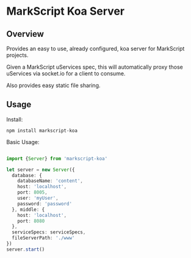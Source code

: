MarkScript Koa Server
==

Overview
--

Provides an easy to use, already configured, koa server for MarkScript projects.

Given a MarkScript uServices spec, this will automatically proxy those uServices via socket.io for a client to consume.

Also provides easy static file sharing.

Usage
--

Install:
```
npm install markscript-koa
```

Basic Usage:

```TypeScript

import {Server} from 'markscript-koa'

let server = new Server({
  database: {
    databaseName: 'content',
    host: 'localhost',
    port: 8005,
    user: 'myUser',
    password: 'password'
  }, middle: {
    host: 'localhost',
    port: 8080
  },
  serviceSpecs: serviceSpecs,
  fileServerPath: './www'
})
server.start()


```
